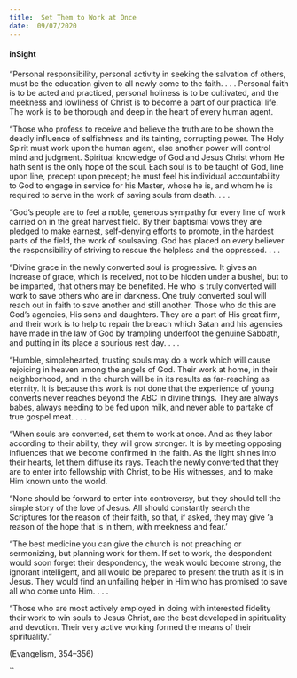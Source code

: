 ```yaml
---
title:  Set Them to Work at Once
date:  09/07/2020
---
```


#### inSight

“Personal responsibility, personal activity in seeking the salvation of others, must be the education given to all newly come to the faith. . . . Personal faith is to be acted and practiced, personal holiness is to be cultivated, and the meekness and lowliness of Christ is to become a part of our practical life. The work is to be thorough and deep in the heart of every human agent.

“Those who profess to receive and believe the truth are to be shown the deadly influence of selfishness and its tainting, corrupting power. The Holy Spirit must work upon the human agent, else another power will control mind and judgment. Spiritual knowledge of God and Jesus Christ whom He hath sent is the only hope of the soul. Each soul is to be taught of God, line upon line, precept upon precept; he must feel his individual accountability to God to engage in service for his Master, whose he is, and whom he is required to serve in the work of saving souls from death. . . .

“God’s people are to feel a noble, generous sympathy for every line of work carried on in the great harvest field. By their baptismal vows they are pledged to make earnest, self-denying efforts to promote, in the hardest parts of the field, the work of soulsaving. God has placed on every believer the responsibility of striving to rescue the helpless and the oppressed. . . .

“Divine grace in the newly converted soul is progressive. It gives an increase of grace, which is received, not to be hidden under a bushel, but to be imparted, that others may be benefited. He who is truly converted will work to save others who are in darkness. One truly converted soul will reach out in faith to save another and still another. Those who do this are God’s agencies, His sons and daughters. They are a part of His great firm, and their work is to help to repair the breach which Satan and his agencies have made in the law of God by trampling underfoot the genuine Sabbath, and putting in its place a spurious rest day. . . .

“Humble, simplehearted, trusting souls may do a work which will cause rejoicing in heaven among the angels of God. Their work at home, in their neighborhood, and in the church will be in its results as far-reaching as eternity. It is because this work is not done that the experience of young converts never reaches beyond the ABC in divine things. They are always babes, always needing to be fed upon milk, and never able to partake of true gospel meat. . . .

“When souls are converted, set them to work at once. And as they labor according to their ability, they will grow stronger. It is by meeting opposing influences that we become confirmed in the faith. As the light shines into their hearts, let them diffuse its rays. Teach the newly converted that they are to enter into fellowship with Christ, to be His witnesses, and to make Him known unto the world.

“None should be forward to enter into controversy, but they should tell the simple story of the love of Jesus. All should constantly search the Scriptures for the reason of their faith, so that, if asked, they may give ‘a reason of the hope that is in them, with meekness and fear.’

“The best medicine you can give the church is not preaching or sermonizing, but planning work for them. If set to work, the despondent would soon forget their despondency, the weak would become strong, the ignorant intelligent, and all would be prepared to present the truth as it is in Jesus. They would find an unfailing helper in Him who has promised to save all who come unto Him. . . .

“Those who are most actively employed in doing with interested fidelity their work to win souls to Jesus Christ, are the best developed in spirituality and devotion. Their very active working formed the means of their spirituality.”

(Evangelism, 354–356)

``